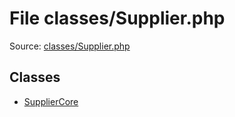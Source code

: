 File classes/Supplier.php
=========

Source: [classes/Supplier.php](https://github.com/PrestaShop/PrestaShop/blob/1.5.4.0/classes/Supplier.php)


Classes
-------

* [SupplierCore](class.SupplierCore.md)

